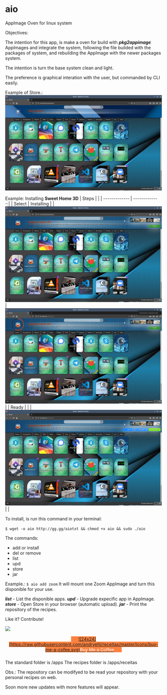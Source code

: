 # aio
AppImage Oven for linux system

Objectives:

The intention for this app, is make a oven for build with ***pkg2appimage*** AppImages and integrate the system, following the file builded with the packages of system, and rebuilding the AppImage with the newer packages system.

The intention is turn the base system clean and light.

The preference is graphical interation with the user, but commanded by CLI easily.

Example of Store.:
![](https://raw.githubusercontent.com/andryeltj/aio/master/images/home.png)

Example: Installing **Sweet Home 3D**
| Steps | |
| ------------- | -------------:|
| Select | Installing |
| ![300x256](https://raw.githubusercontent.com/andryeltj/aio/master/images/select.png) | ![300x256](https://raw.githubusercontent.com/andryeltj/aio/master/images/installing.png)|
| Ready | |
| ![300x256](https://raw.githubusercontent.com/andryeltj/aio/master/images/ready.png) | |

To install, is run this command in your terminal:

```$ wget -o aio http://gg.gg/aiotxt && chmod +x aio && sudo ./aio```

The commands:
 - add or install
 - del or remove
 - list
 - upd
 - store
 - jar

 Example.:
 ```$ aio add zoom```
 It will mount one Zoom AppImage and turn this disponible for your use.
 
***list*** - List the disponible apps.
***upd*** - Upgrade expecific app in AppImage.
***store*** - Open Store in your browser (automatic upload).
***jar*** - Print the repository of the recipes.

Like it? Contribute!

![](https://raw.githubusercontent.com/andryeltj/aio/master/images/contribua.png) 
        
        
<p style="text-align:center !important; padding-bottom: 10px;">
            <a class="bmc-btn" target="_blank" href="https://www.buymeacoffee.com/andryel.aio" style='background-color:#ff813f !important;padding:0 24px'>![24x24](https://raw.githubusercontent.com/andryeltj/receitas/master/icons/buy-me-a-cofee.svg)<span style='color:white'>Buy Me a Coffee</span></a>
</p>

The standard folder is /apps
The recipes folder is /apps/receitas 

Obs.: The repository can be modifyed to be read your repository with your personal recipes on web.

Soon more new updates with more features will appear.
